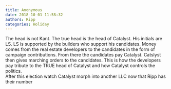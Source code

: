 ```yaml
---
title: Anonymous
date: 2018-10-01 11:58:32
authors: Ripp
categories: Holiday
---
```


 The head is not Kant.   The true head is the head of Catalyst.   His initials are LS.
LS is supported by the builders who support his candidates.
Money comes from the real estate developers to the candidates in the form of campaign contributions. From there the candidates pay Catalyst.  Catslyst then gives marching orders to the candidates.
This is how the developers pay tribute to the TRUE head of Catalyst and how Catalyst controls the politics.   
After this election watch Catalyst morph into another LLC now that Ripp has their number
